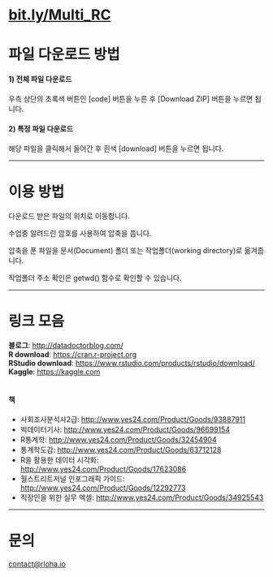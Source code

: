 # [bit.ly/Multi_RC](https://bit.ly/Multi_RC)

# 파일 다운로드 방법

#### 1) 전체 파일 다운로드 
우측 상단의 초록색 버튼인 [code] 버튼을 누른 후 [Download ZIP] 버튼을 누르면 됩니다.

#### 2) 특정 파일 다운로드
해당 파일을 클릭해서 들어간 후 흰색 [download] 버튼을 누르면 됩니다.

---------
# 이용 방법

다운로드 받은 파일의 위치로 이동합니다.

수업중 알려드린 암호를 사용하여 압축을 풉니다.

압축을 푼 파일을 문서(Document) 폴더 또는 작업폴더(working directory)로 옮겨줍니다.

작업폴더 주소 확인은 getwd() 함수로 확인할 수 있습니다.
<br>

---------
# 링크 모음
<b>블로그</b>: http://datadoctorblog.com/ <br>
<b>R download</b>: https://cran.r-project.org <br>
<b>RStudio download</b>: https://www.rstudio.com/products/rstudio/download/ <br>
<b>Kaggle</b>: https://kaggle.com <br>
<br>

#### 책
- 사회조사분석사2급: http://www.yes24.com/Product/Goods/93887911 <br>
- 빅데이터기사: http://www.yes24.com/Product/Goods/96699154 <br>
- R통계학: http://www.yes24.com/Product/Goods/32454904 <br>
- 통계학도감: http://www.yes24.com/Product/Goods/63712128 <br>
- R을 활용한 데이터 시각화: http://www.yes24.com/Product/Goods/17623086 <br>
- 월스트리트저널 인포그래픽 가이드: http://www.yes24.com/Product/Goods/12292773 <br>
- 직장인을 위한 실무 엑셀: http://www.yes24.com/Product/Goods/34925543 <br>

---------
# 문의
contact@rloha.io
